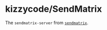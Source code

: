 # kizzycode/SendMatrix

The `sendmatrix-server` from [`sendmatrix`](https://github.com/KizzyCode/SendMatrix-rust).
